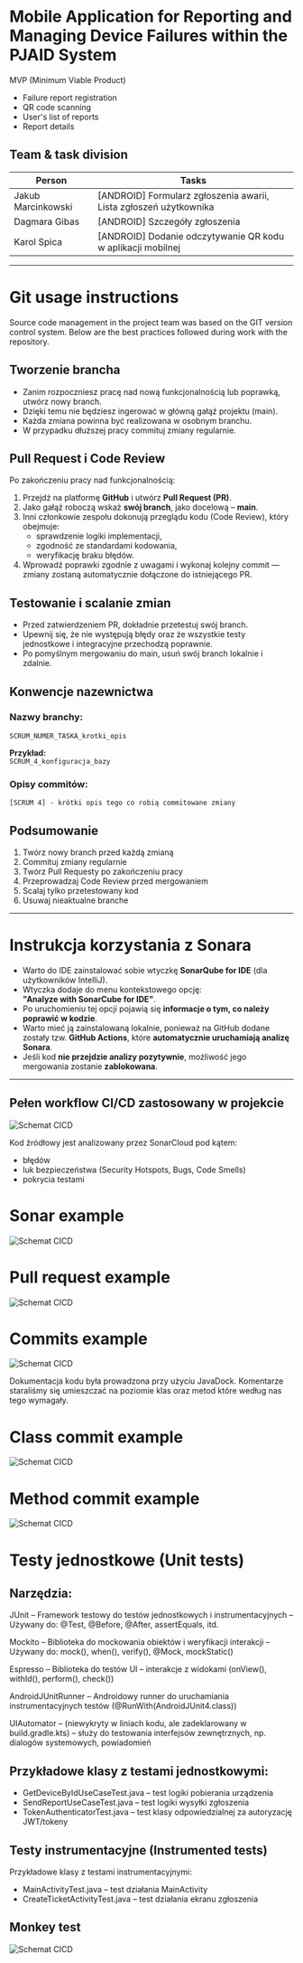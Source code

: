 # Mobile Application for Reporting and Managing Device Failures within the PJAID System

MVP (Minimum Viable Product)
- Failure report registration
- QR code scanning
- User's list of reports
- Report details


## Team & task division

| Person              | Tasks                                                            |
|---------------------|------------------------------------------------------------------|
| Jakub Marcinkowski  | [ANDROID] Formularz zgłoszenia awarii, Lista zgłoszeń użytkownika|
| Dagmara Gibas       | [ANDROID] Szczegóły zgłoszenia                                   |
| Karol Spica         | [ANDROID] Dodanie odczytywanie QR kodu w aplikacji mobilnej      |
------------------------------------------------------------------------------------------


# Git usage instructions

Source code management in the project team was based on the GIT version control system. Below are the best practices followed during work with the repository.


## Tworzenie brancha

- Zanim rozpoczniesz pracę nad nową funkcjonalnością lub poprawką, utwórz nowy branch.  
- Dzięki temu nie będziesz ingerować w główną gałąź projektu (main).  
- Każda zmiana powinna być realizowana w osobnym branchu.  
- W przypadku dłuższej pracy commituj zmiany regularnie.

## Pull Request i Code Review

Po zakończeniu pracy nad funkcjonalnością:

1. Przejdź na platformę **GitHub** i utwórz **Pull Request (PR)**.  
2. Jako gałąź roboczą wskaż **swój branch**, jako docelową – **main**.
3. Inni członkowie zespołu dokonują przeglądu kodu (Code Review), który obejmuje:
   - sprawdzenie logiki implementacji,
   - zgodność ze standardami kodowania,
   - weryfikację braku błędów.
4. Wprowadź poprawki zgodnie z uwagami i wykonaj kolejny commit — zmiany zostaną automatycznie dołączone do istniejącego PR.

## Testowanie i scalanie zmian

- Przed zatwierdzeniem PR, dokładnie przetestuj swój branch.
- Upewnij się, że nie występują błędy oraz że wszystkie testy jednostkowe i integracyjne przechodzą poprawnie.
- Po pomyślnym mergowaniu do main, usuń swój branch lokalnie i zdalnie.

## Konwencje nazewnictwa

### Nazwy branchy:

`SCRUM_NUMER_TASKA_krotki_opis`

**Przykład:**  
`SCRUM_4_konfiguracja_bazy`

### Opisy commitów:
```
[SCRUM 4] - krótki opis tego co robią commitowane zmiany
```

## Podsumowanie

1. Twórz nowy branch przed każdą zmianą  
2. Commituj zmiany regularnie  
3. Twórz Pull Requesty po zakończeniu pracy  
4. Przeprowadzaj Code Review przed mergowaniem  
5. Scalaj tylko przetestowany kod  
6. Usuwaj nieaktualne branche

---

# Instrukcja korzystania z Sonara

- Warto do IDE zainstalować sobie wtyczkę **SonarQube for IDE** (dla użytkowników IntelliJ).  
- Wtyczka dodaje do menu kontekstowego opcję:  
  **"Analyze with SonarCube for IDE"**.  
- Po uruchomieniu tej opcji pojawią się **informacje o tym, co należy poprawić w kodzie**.
- Warto mieć ją zainstalowaną lokalnie, ponieważ na GitHub dodane zostały tzw. **GitHub Actions**, które **automatycznie uruchamiają analizę Sonara**.
- Jeśli kod **nie przejdzie analizy pozytywnie**, możliwość jego mergowania zostanie **zablokowana**.

---

## Pełen workflow CI/CD zastosowany w projekcie

![Schemat CICD](image/projectFlow.png)

Kod źródłowy jest analizowany przez SonarCloud pod kątem:
- błędów
- luk bezpieczeństwa (Security Hotspots, Bugs, Code Smells)
- pokrycia testami

# Sonar example
![Schemat CICD](image/sonar.png)

# Pull request example
![Schemat CICD](image/pr.png)

# Commits example
![Schemat CICD](image/commits.png)


Dokumentacja kodu była prowadzona przy użyciu JavaDock. Komentarze staraliśmy się umieszczać na poziomie klas oraz metod które według nas tego wymagały. 
# Class commit example
![Schemat CICD](image/classComment.png)


# Method commit example
![Schemat CICD](image/methodComment.png)


# Testy jednostkowe (Unit tests)
## Narzędzia:
JUnit
 – Framework testowy do testów jednostkowych i instrumentacyjnych
 – Używany do: @Test, @Before, @After, assertEquals, itd.


Mockito
 – Biblioteka do mockowania obiektów i weryfikacji interakcji
 – Używany do: mock(), when(), verify(), @Mock, mockStatic()


Espresso
 – Biblioteka do testów UI – interakcje z widokami (onView(), withId(), perform(), check())


AndroidJUnitRunner
 – Androidowy runner do uruchamiania instrumentacyjnych testów (@RunWith(AndroidJUnit4.class))


UIAutomator
 – (niewykryty w liniach kodu, ale zadeklarowany w build.gradle.kts) – służy do testowania interfejsów zewnętrznych, np. dialogów systemowych, powiadomień



## Przykładowe klasy z testami jednostkowymi:
- GetDeviceByIdUseCaseTest.java – test logiki pobierania urządzenia
- SendReportUseCaseTest.java – test logiki wysyłki zgłoszenia
- TokenAuthenticatorTest.java – test klasy odpowiedzialnej za autoryzację JWT/tokeny


## Testy instrumentacyjne (Instrumented tests)
Przykładowe klasy z testami instrumentacyjnymi:
- MainActivityTest.java – test działania MainActivity
- CreateTicketActivityTest.java – test działania ekranu zgłoszenia

## Monkey test
![Schemat CICD](image/monkeyTest.png)
